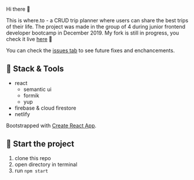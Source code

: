 Hi there :wave: 

This is where.to - a CRUD trip planner where users can share the best trips of their life.
The project was made in the group of 4 during junior frontend developer bootcamp in December 2019.
My fork is still in progress, you check it live [here](https://wheretotrips.netlify.app/) :rocket:

You can check the [issues tab](https://github.com/Rednaxela700/whereto/issues) to see future fixes and enchancements.

## :wrench: Stack & Tools
- react
  - semantic ui
  - formik
  - yup
- firebase & cloud firestore
- netlify

Bootstrapped with [Create React App](https://github.com/facebook/create-react-app).

## :electric_plug: Start the project

1. clone this repo
2. open directory in terminal
3. run `npm start`
